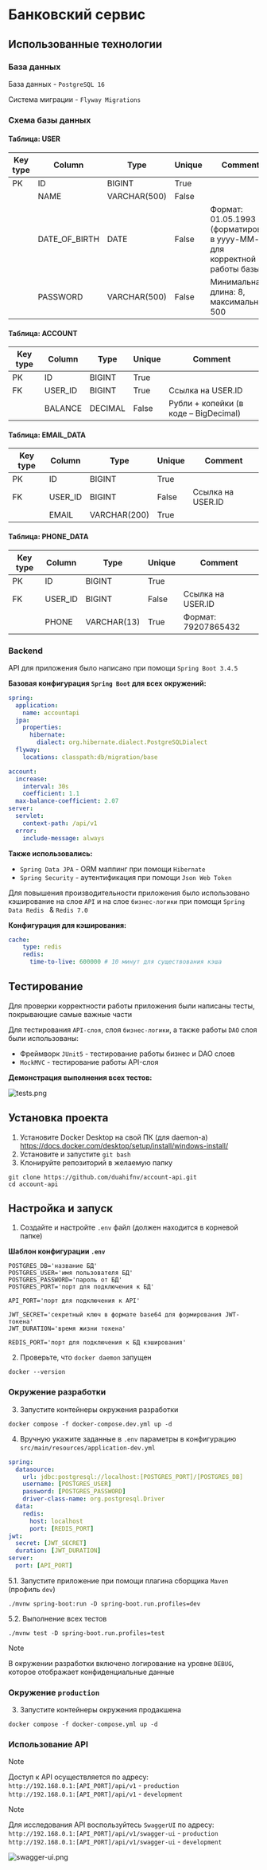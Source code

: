 # Банковский сервис
## Использованные технологии

### База данных

База данных - `PostgreSQL 16`

Система миграции - `Flyway Migrations`

### Схема базы данных
#### Таблица: USER

| Key type | Column        | Type         | Unique | Comment                                                                   |
|----------|---------------|--------------|--------|---------------------------------------------------------------------------|
| PK       | ID            | BIGINT       | True   |                                                                           |
|          | NAME          | VARCHAR(500) | False  |                                                                           |
|          | DATE_OF_BIRTH | DATE         | False  | Формат: 01.05.1993 (форматирован в yyyy-MM-dd для корректной работы базы) |
|          | PASSWORD      | VARCHAR(500) | False  | Минимальная длина: 8, максимальная: 500                                   |

#### Таблица: ACCOUNT

| Key type | Column  | Type    | Unique | Comment                               |
|----------|---------|---------|--------|---------------------------------------|
| PK       | ID      | BIGINT  | True   |                                       |
| FK       | USER_ID | BIGINT  | True   | Ссылка на USER.ID                     |
|          | BALANCE | DECIMAL | False  | Рубли + копейки (в коде – BigDecimal) |

#### Таблица: EMAIL_DATA

| Key type | Column  | Type          | Unique | Comment              |
|----------|---------|---------------|--------|----------------------|
| PK       | ID      | BIGINT        | True   |                      |
| FK       | USER_ID | BIGINT        | False  | Ссылка на USER.ID    |
|          | EMAIL   | VARCHAR(200)  | True   |                      |

#### Таблица: PHONE_DATA

| Key type | Column  | Type          | Unique | Comment              |
|----------|---------|---------------|--------|----------------------|
| PK       | ID      | BIGINT        | True   |                      |
| FK       | USER_ID | BIGINT        | False  | Ссылка на USER.ID    |
|          | PHONE   | VARCHAR(13)   | True   | Формат: 79207865432  |

### Backend

API для приложения было написано при помощи `Spring Boot 3.4.5`

**Базовая конфигурация `Spring Boot` для всех окружений:**
```yml
spring:
  application:
    name: accountapi
  jpa:
    properties:
      hibernate:
        dialect: org.hibernate.dialect.PostgreSQLDialect
  flyway:
    locations: classpath:db/migration/base

account:
  increase:
    interval: 30s
    coefficient: 1.1
  max-balance-coefficient: 2.07
server:
  servlet:
    context-path: /api/v1
  error:
    include-message: always
```

**Также использовались:**
- `Spring Data JPA` - ORM маппинг при помощи `Hibernate`
- `Spring Security` - аутентификация при помощи `Json Web Token`

Для повышения производительности приложения
было использовано кэширование на слое `API` и на слое `бизнес-логики`
при помощи `Spring Data Redis ` & `Redis 7.0`

**Конфигурация для кэширования:**
```yml
cache:
    type: redis
    redis:
      time-to-live: 600000 # 10 минут для существования кэша
```

## Тестирование

Для проверки корректности работы приложения были написаны тесты, 
покрывающие самые важные части

Для тестирования `API-слоя`, слоя `бизнес-логики`, 
а также работы `DAO` слоя были использованы:

- Фреймворк `JUnit5` - тестирование работы бизнес и DAO слоев
- `MockMVC` - тестирование работы API-слоя

**Демонстрация выполнения всех тестов:**

![tests.png](readme_images/tests.png)

## Установка проекта

1. Установите Docker Desktop на свой ПК (для daemon-а) https://docs.docker.com/desktop/setup/install/windows-install/
2. Установите и запустите `git bash`
3. Клонируйте репозиторий в желаемую папку

```shell
git clone https://github.com/duahifnv/account-api.git
cd account-api
```

## Настройка и запуск

1. Создайте и настройте `.env` файл (должен находится в корневой папке)

**Шаблон конфигурации `.env`**

```dotenv
POSTGRES_DB='название БД'
POSTGRES_USER='имя пользователя БД'
POSTGRES_PASSWORD='пароль от БД'
POSTGRES_PORT='порт для подключения к БД'

API_PORT='порт для подключения к API'

JWT_SECRET='секретный ключ в формате base64 для формирования JWT-токена'
JWT_DURATION='время жизни токена'

REDIS_PORT='порт для подключения к БД кэширования'
```

2. Проверьте, что `docker daemon` запущен

```shell
docker --version
```

### Окружение разработки

3. Запустите контейнеры окружения разработки

```shell
docker compose -f docker-compose.dev.yml up -d 
```

4. Вручную укажите заданные в `.env` параметры 
в конфигурацию `src/main/resources/application-dev.yml`

```yml
spring:
  datasource:
    url: jdbc:postgresql://localhost:[POSTGRES_PORT]/[POSTGRES_DB]
    username: [POSTGRES_USER]
    password: [POSTGRES_PASSWORD]
    driver-class-name: org.postgresql.Driver
  data:
    redis:
      host: localhost
      port: [REDIS_PORT]
jwt:
  secret: [JWT_SECRET]
  duration: [JWT_DURATION]
server:
  port: [API_PORT]
```

5.1. Запустите приложение при помощи плагина сборщика `Maven` (профиль `dev`)

```shell
./mvnw spring-boot:run -D spring-boot.run.profiles=dev
```

5.2. Выполнение всех тестов

```shell
./mvnw test -D spring-boot.run.profiles=test
```

> [!NOTE]
> В окружении разработки включено логирование на уровне `DEBUG`, которое отображает конфиденциальные данные

### Окружение `production`

3. Запустите контейнеры окружения продакшена

```shell
docker compose -f docker-compose.yml up -d 
```

### Использование API

> [!NOTE]
> Доступ к API осуществляется по адресу: 
> <br>`http://192.168.0.1:[API_PORT]/api/v1` - `production`
> <br>`http://192.168.0.1:[API_PORT]/api/v1` - `development`

> [!NOTE]
> Для исследования API воспользуйтесь `SwaggerUI` по адресу:
> <br>`http://192.168.0.1:[API_PORT]/api/v1/swagger-ui` - `production`
> <br>`http://192.168.0.1:[API_PORT]/api/v1/swagger-ui` - `development`
>
> ![swagger-ui.png](readme_images/swagger-ui.png)
